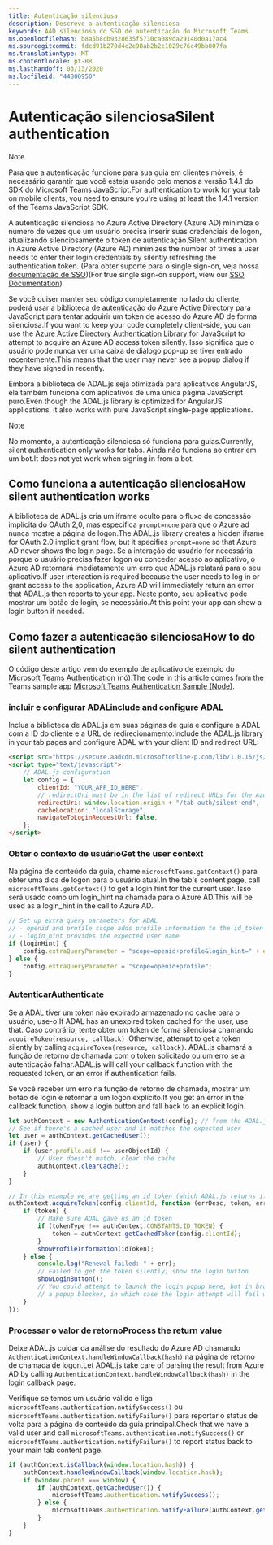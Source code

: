 ```yaml
---
title: Autenticação silenciosa
description: Descreve a autenticação silenciosa
keywords: AAD silencioso do SSO de autenticação do Microsoft Teams
ms.openlocfilehash: b8a5b8cb9328635f5730ca089da29140d0a17ac4
ms.sourcegitcommit: fdcd91b270d4c2e98ab2b2c1029c76c49bb807fa
ms.translationtype: MT
ms.contentlocale: pt-BR
ms.lasthandoff: 03/13/2020
ms.locfileid: "44800950"
---
```

# <a name="silent-authentication"></a><span data-ttu-id="af1fe-104">Autenticação silenciosa</span><span class="sxs-lookup"><span data-stu-id="af1fe-104">Silent authentication</span></span>

> [!NOTE]
> <span data-ttu-id="af1fe-105">Para que a autenticação funcione para sua guia em clientes móveis, é necessário garantir que você esteja usando pelo menos a versão 1.4.1 do SDK do Microsoft Teams JavaScript.</span><span class="sxs-lookup"><span data-stu-id="af1fe-105">For authentication to work for your tab on mobile clients, you need to ensure you're using at least the 1.4.1 version of the Teams JavaScript SDK.</span></span>

<span data-ttu-id="af1fe-106">A autenticação silenciosa no Azure Active Directory (Azure AD) minimiza o número de vezes que um usuário precisa inserir suas credenciais de logon, atualizando silenciosamente o token de autenticação.</span><span class="sxs-lookup"><span data-stu-id="af1fe-106">Silent authentication in Azure Active Directory (Azure AD) minimizes the number of times a user needs to enter their login credentials by silently refreshing the authentication token.</span></span> <span data-ttu-id="af1fe-107">(Para obter suporte para o single sign-on, veja nossa [documentação de SSO](~/tabs/how-to/authentication/auth-aad-sso.md))</span><span class="sxs-lookup"><span data-stu-id="af1fe-107">(For true single sign-on support, view our [SSO Documentation](~/tabs/how-to/authentication/auth-aad-sso.md))</span></span>

<span data-ttu-id="af1fe-108">Se você quiser manter seu código completamente no lado do cliente, poderá usar a [biblioteca de autenticação do Azure Active Directory](/azure/active-directory/develop/active-directory-authentication-libraries) para JavaScript para tentar adquirir um token de acesso do Azure AD de forma silenciosa.</span><span class="sxs-lookup"><span data-stu-id="af1fe-108">If you want to keep your code completely client-side, you can use the [Azure Active Directory Authentication Library](/azure/active-directory/develop/active-directory-authentication-libraries) for JavaScript to attempt to acquire an Azure AD access token silently.</span></span> <span data-ttu-id="af1fe-109">Isso significa que o usuário pode nunca ver uma caixa de diálogo pop-up se tiver entrado recentemente.</span><span class="sxs-lookup"><span data-stu-id="af1fe-109">This means that the user may never see a popup dialog if they have signed in recently.</span></span>

<span data-ttu-id="af1fe-110">Embora a biblioteca de ADAL.js seja otimizada para aplicativos AngularJS, ela também funciona com aplicativos de uma única página JavaScript puro.</span><span class="sxs-lookup"><span data-stu-id="af1fe-110">Even though the ADAL.js library is optimized for AngularJS applications, it also works with pure JavaScript single-page applications.</span></span>

> [!NOTE]
> <span data-ttu-id="af1fe-111">No momento, a autenticação silenciosa só funciona para guias.</span><span class="sxs-lookup"><span data-stu-id="af1fe-111">Currently, silent authentication only works for tabs.</span></span> <span data-ttu-id="af1fe-112">Ainda não funciona ao entrar em um bot.</span><span class="sxs-lookup"><span data-stu-id="af1fe-112">It does not yet work when signing in from a bot.</span></span>

## <a name="how-silent-authentication-works"></a><span data-ttu-id="af1fe-113">Como funciona a autenticação silenciosa</span><span class="sxs-lookup"><span data-stu-id="af1fe-113">How silent authentication works</span></span>

<span data-ttu-id="af1fe-114">A biblioteca de ADAL.js cria um iframe oculto para o fluxo de concessão implícita do OAuth 2,0, mas especifica `prompt=none` para que o Azure ad nunca mostre a página de logon.</span><span class="sxs-lookup"><span data-stu-id="af1fe-114">The ADAL.js library creates a hidden iframe for OAuth 2.0 implicit grant flow, but it specifies `prompt=none` so that Azure AD never shows the login page.</span></span> <span data-ttu-id="af1fe-115">Se a interação do usuário for necessária porque o usuário precisa fazer logon ou conceder acesso ao aplicativo, o Azure AD retornará imediatamente um erro que ADAL.js relatará para o seu aplicativo.</span><span class="sxs-lookup"><span data-stu-id="af1fe-115">If user interaction is required because the user needs to log in or grant access to the application, Azure AD will immediately return an error that ADAL.js then reports to your app.</span></span> <span data-ttu-id="af1fe-116">Neste ponto, seu aplicativo pode mostrar um botão de login, se necessário.</span><span class="sxs-lookup"><span data-stu-id="af1fe-116">At this point your app can show a login button if needed.</span></span>

## <a name="how-to-do-silent-authentication"></a><span data-ttu-id="af1fe-117">Como fazer a autenticação silenciosa</span><span class="sxs-lookup"><span data-stu-id="af1fe-117">How to do silent authentication</span></span>

<span data-ttu-id="af1fe-118">O código deste artigo vem do exemplo de aplicativo de exemplo do [Microsoft Teams Authentication (nó)](https://github.com/OfficeDev/microsoft-teams-sample-complete-node).</span><span class="sxs-lookup"><span data-stu-id="af1fe-118">The code in this article comes from the Teams sample app [Microsoft Teams Authentication Sample (Node)](https://github.com/OfficeDev/microsoft-teams-sample-complete-node).</span></span>

### <a name="include-and-configure-adal"></a><span data-ttu-id="af1fe-119">incluir e configurar ADAL</span><span class="sxs-lookup"><span data-stu-id="af1fe-119">include and configure ADAL</span></span>

<span data-ttu-id="af1fe-120">Inclua a biblioteca de ADAL.js em suas páginas de guia e configure a ADAL com a ID do cliente e a URL de redirecionamento:</span><span class="sxs-lookup"><span data-stu-id="af1fe-120">Include the ADAL.js library in your tab pages and configure ADAL with your client ID and redirect URL:</span></span>

```html
<script src="https://secure.aadcdn.microsoftonline-p.com/lib/1.0.15/js/adal.min.js" integrity="sha384-lIk8T3uMxKqXQVVfFbiw0K/Nq+kt1P3NtGt/pNexiDby2rKU6xnDY8p16gIwKqgI" crossorigin="anonymous"></script>
<script type="text/javascript">
    // ADAL.js configuration
    let config = {
        clientId: "YOUR_APP_ID_HERE",
        // redirectUri must be in the list of redirect URLs for the Azure AD app
        redirectUri: window.location.origin + "/tab-auth/silent-end",
        cacheLocation: "localStorage",
        navigateToLoginRequestUrl: false,
    };
</script>
```

### <a name="get-the-user-context"></a><span data-ttu-id="af1fe-121">Obter o contexto de usuário</span><span class="sxs-lookup"><span data-stu-id="af1fe-121">Get the user context</span></span>

<span data-ttu-id="af1fe-122">Na página de conteúdo da guia, chame `microsoftTeams.getContext()` para obter uma dica de logon para o usuário atual.</span><span class="sxs-lookup"><span data-stu-id="af1fe-122">In the tab's content page, call `microsoftTeams.getContext()` to get a login hint for the current user.</span></span> <span data-ttu-id="af1fe-123">Isso será usado como um login_hint na chamada para o Azure AD.</span><span class="sxs-lookup"><span data-stu-id="af1fe-123">This will be used as a login_hint in the call to Azure AD.</span></span>

```javascript
// Set up extra query parameters for ADAL
// - openid and profile scope adds profile information to the id_token
// - login_hint provides the expected user name
if (loginHint) {
    config.extraQueryParameter = "scope=openid+profile&login_hint=" + encodeURIComponent(loginHint);
} else {
    config.extraQueryParameter = "scope=openid+profile";
}
```

### <a name="authenticate"></a><span data-ttu-id="af1fe-124">Autenticar</span><span class="sxs-lookup"><span data-stu-id="af1fe-124">Authenticate</span></span>

<span data-ttu-id="af1fe-125">Se a ADAL tiver um token não expirado armazenado no cache para o usuário, use-o.</span><span class="sxs-lookup"><span data-stu-id="af1fe-125">If ADAL has an unexpired token cached for the user, use that.</span></span> <span data-ttu-id="af1fe-126">Caso contrário, tente obter um token de forma silenciosa chamando `acquireToken(resource, callback)` .</span><span class="sxs-lookup"><span data-stu-id="af1fe-126">Otherwise, attempt to get a token silently by calling `acquireToken(resource, callback)`.</span></span> <span data-ttu-id="af1fe-127">ADAL.js chamará a função de retorno de chamada com o token solicitado ou um erro se a autenticação falhar.</span><span class="sxs-lookup"><span data-stu-id="af1fe-127">ADAL.js will call your callback function with the requested token, or an error if authentication fails.</span></span>

<span data-ttu-id="af1fe-128">Se você receber um erro na função de retorno de chamada, mostrar um botão de login e retornar a um logon explícito.</span><span class="sxs-lookup"><span data-stu-id="af1fe-128">If you get an error in the callback function, show a login button and fall back to an explicit login.</span></span>

```javascript
let authContext = new AuthenticationContext(config); // from the ADAL.js library
// See if there's a cached user and it matches the expected user
let user = authContext.getCachedUser();
if (user) {
    if (user.profile.oid !== userObjectId) {
        // User doesn't match, clear the cache
        authContext.clearCache();
    }
}

// In this example we are getting an id token (which ADAL.js returns if we ask for resource = clientId)
authContext.acquireToken(config.clientId, function (errDesc, token, err, tokenType) {
    if (token) {
        // Make sure ADAL gave us an id token
        if (tokenType !== authContext.CONSTANTS.ID_TOKEN) {
            token = authContext.getCachedToken(config.clientId);
        }
        showProfileInformation(idToken);
    } else {
        console.log("Renewal failed: " + err);
        // Failed to get the token silently; show the login button
        showLoginButton();
        // You could attempt to launch the login popup here, but in browsers this could be blocked by
        // a popup blocker, in which case the login attempt will fail with the reason FailedToOpenWindow.
    }
});
```

### <a name="process-the-return-value"></a><span data-ttu-id="af1fe-129">Processar o valor de retorno</span><span class="sxs-lookup"><span data-stu-id="af1fe-129">Process the return value</span></span>

<span data-ttu-id="af1fe-130">Deixe ADAL.js cuidar da análise do resultado do Azure AD chamando `AuthenticationContext.handleWindowCallback(hash)` na página de retorno de chamada de logon.</span><span class="sxs-lookup"><span data-stu-id="af1fe-130">Let ADAL.js take care of parsing the result from Azure AD by calling `AuthenticationContext.handleWindowCallback(hash)` in the login callback page.</span></span>

<span data-ttu-id="af1fe-131">Verifique se temos um usuário válido e liga `microsoftTeams.authentication.notifySuccess()` ou `microsoftTeams.authentication.notifyFailure()` para reportar o status de volta para a página de conteúdo da guia principal.</span><span class="sxs-lookup"><span data-stu-id="af1fe-131">Check that we have a valid user and call `microsoftTeams.authentication.notifySuccess()` or `microsoftTeams.authentication.notifyFailure()` to report status back to your main tab content page.</span></span>

```javascript
if (authContext.isCallback(window.location.hash)) {
    authContext.handleWindowCallback(window.location.hash);
    if (window.parent === window) {
        if (authContext.getCachedUser()) {
            microsoftTeams.authentication.notifySuccess();
        } else {
            microsoftTeams.authentication.notifyFailure(authContext.getLoginError());
        }
    }
}
```
